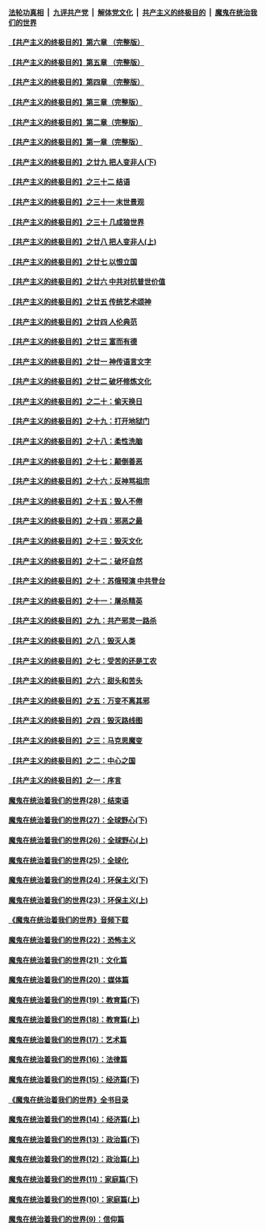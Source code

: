 ####  [法轮功真相](../../../../basic/blob/master/README.md?t=05172102) &nbsp;|&nbsp; [九评共产党](../../../../9ping.md/blob/master/README.md?t=05172102) &nbsp;|&nbsp; [解体党文化](../../../../jtdwh.md/blob/master/README.md?t=05172102)  &nbsp;|&nbsp; [共产主义的终极目的](../../../../gczydzjmd.md/blob/master/README.md?t=05172102) &nbsp;|&nbsp; [魔鬼在统治我们的世界](../../../../mgztzwmdsj.md/blob/master/README.md?t=05172102) 

#### [【共产主义的终极目的】第六章 （完整版）](../pages/nsc422/n11428913.md?t=05172102) 

#### [【共产主义的终极目的】第五章 （完整版）](../pages/nsc422/n11428912.md?t=05172102) 

#### [【共产主义的终极目的】第四章 （完整版）](../pages/nsc422/n11428907.md?t=05172102) 

#### [【共产主义的终极目的】第三章（完整版）](../pages/nsc422/n11428848.md?t=05172102) 

#### [【共产主义的终极目的】第二章（完整版）](../pages/nsc422/n11428831.md?t=05172102) 

#### [【共产主义的终极目的】第一章（完整版）](../pages/nsc422/n11417651.md?t=05172102) 

#### [【共产主义的终极目的】之廿九 把人变非人(下)](../pages/nsc422/n11344140.md?t=05172102) 

#### [【共产主义的终极目的】之三十二 结语](../pages/nsc422/n11360535.md?t=05172102) 

#### [【共产主义的终极目的】之三十一 末世景观](../pages/nsc422/n11351129.md?t=05172102) 

#### [【共产主义的终极目的】之三十 几成狼世界](../pages/nsc422/n11348280.md?t=05172102) 

#### [【共产主义的终极目的】之廿八 把人变非人(上)](../pages/nsc422/n11340492.md?t=05172102) 

#### [【共产主义的终极目的】之廿七 以恨立国](../pages/nsc422/n11336944.md?t=05172102) 

#### [【共产主义的终极目的】之廿六 中共对抗普世价值](../pages/nsc422/n11324785.md?t=05172102) 

#### [【共产主义的终极目的】之廿五 传统艺术颂神](../pages/nsc422/n11296396.md?t=05172102) 

#### [【共产主义的终极目的】之廿四 人伦典范](../pages/nsc422/n11296397.md?t=05172102) 

#### [【共产主义的终极目的】之廿三 富而有德](../pages/nsc422/n11283598.md?t=05172102) 

#### [【共产主义的终极目的】之廿一 神传语言文字](../pages/nsc422/n11263265.md?t=05172102) 

#### [【共产主义的终极目的】之廿二 破坏修炼文化](../pages/nsc422/n11245728.md?t=05172102) 

#### [【共产主义的终极目的】之二十：偷天换日](../pages/nsc422/n11238846.md?t=05172102) 

#### [【共产主义的终极目的】之十九：打开地狱门](../pages/nsc422/n11206376.md?t=05172102) 

#### [【共产主义的终极目的】之十八：柔性洗脑](../pages/nsc422/n11199994.md?t=05172102) 

#### [【共产主义的终极目的】之十七：颠倒善恶](../pages/nsc422/n11179782.md?t=05172102) 

#### [【共产主义的终极目的】之十六：反神骂祖宗](../pages/nsc422/n11166798.md?t=05172102) 

#### [【共产主义的终极目的】之十五：毁人不倦](../pages/nsc422/n11166792.md?t=05172102) 

#### [【共产主义的终极目的】之十四：邪恶之最](../pages/nsc422/n11150249.md?t=05172102) 

#### [【共产主义的终极目的】之十三：毁灭文化](../pages/nsc422/n11135227.md?t=05172102) 

#### [【共产主义的终极目的】之十二：破坏自然](../pages/nsc422/n11135214.md?t=05172102) 

#### [【共产主义的终极目的】之十：苏俄预演 中共登台](../pages/nsc422/n11118424.md?t=05172102) 

#### [【共产主义的终极目的】之十一：屠杀精英](../pages/nsc422/n11118442.md?t=05172102) 

#### [【共产主义的终极目的】之九：共产邪灵一路杀](../pages/nsc422/n11114139.md?t=05172102) 

#### [【共产主义的终极目的】之八：毁灭人类](../pages/nsc422/n11108503.md?t=05172102) 

#### [【共产主义的终极目的】之七：受苦的还是工农](../pages/nsc422/n11101809.md?t=05172102) 

#### [【共产主义的终极目的】之六：甜头和苦头](../pages/nsc422/n11096971.md?t=05172102) 

#### [【共产主义的终极目的】之五：万变不离其邪](../pages/nsc422/n11091285.md?t=05172102) 

#### [【共产主义的终极目的】之四：毁灭路线图](../pages/nsc422/n11086284.md?t=05172102) 

#### [【共产主义的终极目的】之三：马克思魔变](../pages/nsc422/n11061941.md?t=05172102) 

#### [【共产主义的终极目的】之二：中心之国](../pages/nsc422/n11047728.md?t=05172102) 

#### [【共产主义的终极目的】之一：序言](../pages/nsc422/n11086077.md?t=05172102) 

#### [魔鬼在统治着我们的世界(28)：结束语](../pages/nsc422/n10936246.md?t=05172102) 

#### [魔鬼在统治着我们的世界(27)：全球野心(下)](../pages/nsc422/n10928319.md?t=05172102) 

#### [魔鬼在统治着我们的世界(26)：全球野心(上)](../pages/nsc422/n10900318.md?t=05172102) 

#### [魔鬼在统治着我们的世界(25)：全球化](../pages/nsc422/n10788205.md?t=05172102) 

#### [魔鬼在统治着我们的世界(24)：环保主义(下)](../pages/nsc422/n10695307.md?t=05172102) 

#### [魔鬼在统治着我们的世界(23)：环保主义(上)](../pages/nsc422/n10688613.md?t=05172102) 

#### [《魔鬼在统治着我们的世界》音频下载](../pages/nsc422/n10635553.md?t=05172102) 

#### [魔鬼在统治着我们的世界(22)：恐怖主义](../pages/nsc422/n10614727.md?t=05172102) 

#### [魔鬼在统治着我们的世界(21)：文化篇](../pages/nsc422/n10597706.md?t=05172102) 

#### [魔鬼在统治着我们的世界(20)：媒体篇](../pages/nsc422/n10586579.md?t=05172102) 

#### [魔鬼在统治着我们的世界(19)：教育篇(下)](../pages/nsc422/n10564808.md?t=05172102) 

#### [魔鬼在统治着我们的世界(18)：教育篇(上)](../pages/nsc422/n10526970.md?t=05172102) 

#### [魔鬼在统治着我们的世界(17)：艺术篇](../pages/nsc422/n10499093.md?t=05172102) 

#### [魔鬼在统治着我们的世界(16)：法律篇](../pages/nsc422/n10485969.md?t=05172102) 

#### [魔鬼在统治着我们的世界(15)：经济篇(下)](../pages/nsc422/n10469975.md?t=05172102) 

#### [《魔鬼在统治着我们的世界》全书目录](../pages/nsc422/n10464261.md?t=05172102) 

#### [魔鬼在统治着我们的世界(14)：经济篇(上)](../pages/nsc422/n10457370.md?t=05172102) 

#### [魔鬼在统治着我们的世界(13)：政治篇(下)](../pages/nsc422/n10448270.md?t=05172102) 

#### [魔鬼在统治着我们的世界(12)：政治篇(上)](../pages/nsc422/n10444576.md?t=05172102) 

#### [魔鬼在统治着我们的世界(11)：家庭篇(下)](../pages/nsc422/n10440961.md?t=05172102) 

#### [魔鬼在统治着我们的世界(10)：家庭篇(上)](../pages/nsc422/n10435448.md?t=05172102) 

#### [魔鬼在统治着我们的世界(9)：信仰篇](../pages/nsc422/n10432159.md?t=05172102) 

